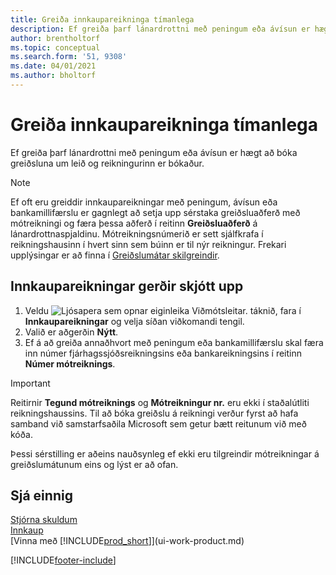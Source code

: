 ```yaml
---
title: Greiða innkaupareikninga tímanlega
description: Ef greiða þarf lánardrottni með peningum eða ávísun er hægt að láta gera nauðsynlega bókun um leið og reikningurinn er bókaður.
author: brentholtorf
ms.topic: conceptual
ms.search.form: '51, 9308'
ms.date: 04/01/2021
ms.author: bholtorf
---
```

# <a name="settle-purchase-invoices-promptly"></a><a name="settle-purchase-invoices-promptly"></a><a name="settle-purchase-invoices-promptly"></a>Greiða innkaupareikninga tímanlega

Ef greiða þarf lánardrottni með peningum eða ávísun er hægt að bóka greiðsluna um leið og reikningurinn er bókaður.  

> [!NOTE]  
> Ef oft eru greiddir innkaupareikningar með peningum, ávísun eða bankamillifærslu er gagnlegt að setja upp sérstaka greiðsluaðferð með mótreikningi og færa þessa aðferð í reitinn  **Greiðsluaðferð** á lánardrottnaspjaldinu. Mótreikningsnúmerið er sett sjálfkrafa í reikningshausinn í hvert sinn sem búinn er til nýr reikningur. Frekari upplýsingar er að finna í [Greiðslumátar skilgreindir](finance-payment-methods.md).  

## <a name="to-settle-purchase-invoices-promptly"></a><a name="to-settle-purchase-invoices-promptly"></a><a name="to-settle-purchase-invoices-promptly"></a>Innkaupareikningar gerðir skjótt upp

1. Veldu ![Ljósapera sem opnar eiginleika Viðmótsleitar.](media/ui-search/search_small.png "Segðu mér hvað þú vilt gera") táknið, fara í **Innkaupareikningar** og velja síðan viðkomandi tengil.  
2. Valið er aðgerðin **Nýtt**.  
3. Ef á að greiða annaðhvort með peningum eða bankamillifærslu skal færa inn númer fjárhagssjóðsreikningsins eða bankareikningsins í reitinn **Númer mótreiknings**.  

> [!IMPORTANT]  
> Reitirnir **Tegund mótreiknings** og **Mótreikningur nr.** eru ekki í staðalútliti reikningshaussins. Til að bóka greiðslu á reikningi verður fyrst að hafa samband við samstarfsaðila Microsoft sem getur bætt reitunum við með kóða.  
>
> Þessi sérstilling er aðeins nauðsynleg ef ekki eru tilgreindir mótreikningar á greiðslumátunum eins og lýst er að ofan.

## <a name="see-also"></a><a name="see-also"></a><a name="see-also"></a>Sjá einnig

[Stjórna skuldum](payables-manage-payables.md)  
[Innkaup](purchasing-manage-purchasing.md)  
[Vinna með [!INCLUDE[prod_short](includes/prod_short.md)]](ui-work-product.md)  


[!INCLUDE[footer-include](includes/footer-banner.md)]
